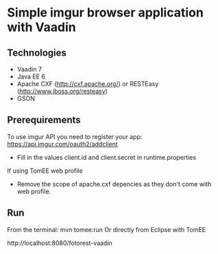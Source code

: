 Simple imgur browser application with Vaadin
======================

Technologies
-----------

* Vaadin 7
* Java EE 6
* Apache CXF (http://cxf.apache.org/) or RESTEasy (http://www.jboss.org/resteasy)
* GSON

Prerequirements
---------------

To use imgur API you need to register your app: https://api.imgur.com/oauth2/addclient

* Fill in the values client.id and client.secret in runtime.properties

If using TomEE web profile

* Remove the scope of apache.cxf depencies as they don't come with web profile.

Run
---------------
From the terminal: mvn tomee:run
Or directly from Eclipse with TomEE

http://localhost:8080/fotorest-vaadin

